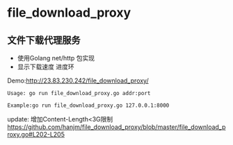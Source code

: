 # file_download_proxy
文件下载代理服务
------------
- 使用Golang net/http 包实现
- 显示下载速度 进度环

Demo:http://23.83.230.242/file_download_proxy/
```shell
Usage: go run file_download_proxy.go addr:port

Example:go run file_download_proxy.go 127.0.0.1:8000
```

update:
增加Content-Length<3G限制
https://github.com/hanjm/file_download_proxy/blob/master/file_download_proxy.go#L202-L205